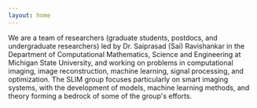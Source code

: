 ```yaml
---
layout: home
---
```



We are a team of researchers (graduate students, postdocs, and undergraduate researchers) led by Dr. Saiprasad (Sai) Ravishankar in the Department of Computational Mathematics, Science and Engineering at Michigan State University, and working on problems in computational imaging, image reconstruction, machine learning, signal processing, and optimization. The SLIM group focuses particularly on smart imaging systems, with the development of models, machine learning methods, and theory forming a bedrock of some of the group's efforts.
